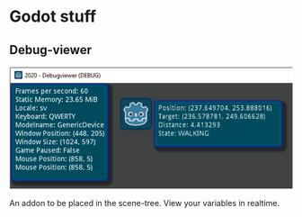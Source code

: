 # Godot stuff
 
## Debug-viewer
![Preview](./2020-Debugviewer/readme/preview.png)
	
An addon to be placed in the scene-tree. View your variables in realtime.<BR>
